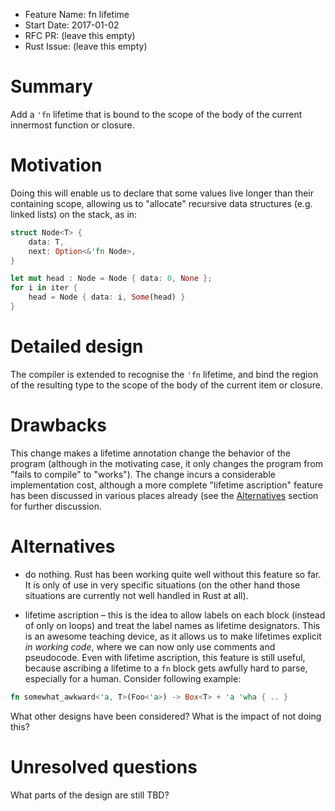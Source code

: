 - Feature Name: fn lifetime
- Start Date: 2017-01-02
- RFC PR: (leave this empty)
- Rust Issue: (leave this empty)

# Summary
[summary]: #summary

Add a `'fn` lifetime that is bound to the scope of the body of the current
innermost function or closure.

# Motivation
[motivation]: #motivation

Doing this will enable us to declare that some values live longer than their
containing scope, allowing us to "allocate" recursive data structures (e.g.
linked lists) on the stack, as in:

```rust
struct Node<T> {
    data: T,
    next: Option<&'fn Node>,
}

let mut head : Node = Node { data: 0, None };
for i in iter {
    head = Node { data: i, Some(head) }
}
```

# Detailed design
[design]: #detailed-design

The compiler is extended to recognise the `'fn` lifetime, and bind the region
of the resulting type to the scope of the body of the current item or closure.

# Drawbacks
[drawbacks]: #drawbacks

This change makes a lifetime annotation change the behavior of the program
(although in the motivating case, it only changes the program from "fails to
compile" to "works"). The change incurs a considerable implementation cost,
although a more complete "lifetime ascription" feature has been discussed in
various places already (see the [Alternatives](alternatives) section for
further discussion.

# Alternatives
[alternatives]: #alternatives

- do nothing. Rust has been working quite well without this feature so far. It
is only of use in very specific situations (on the other hand those situations
are currently not well handled in Rust at all).

- lifetime ascription – this is the idea to allow labels on each block (instead
of only on loops) and treat the label names as lifetime designators. This is an
awesome teaching device, as it allows us to make lifetimes explicit *in working
code*, where we can now only use comments and pseudocode. Even with lifetime
ascription, this feature is still useful, because ascribing a lifetime to a
`fn` block gets awfully hard to parse, especially for a human. Consider
following example:

```Rust
fn somewhat_awkward<'a, T>(Foo<'a>) -> Box<T> + 'a 'wha { .. }
```

What other designs have been considered? What is the impact of not doing this?

# Unresolved questions
[unresolved]: #unresolved-questions

What parts of the design are still TBD?

